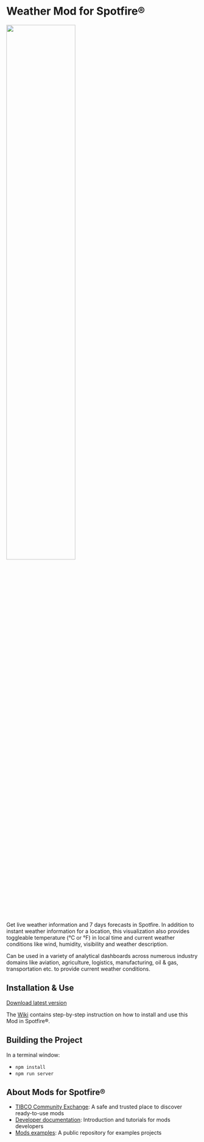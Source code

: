 # Weather Mod for Spotfire®

<img src="assets/weather.png" width="60%"/>

Get live weather information and 7 days forecasts in Spotfire. In addition to instant weather information for a location, this visualization also provides toggleable temperature (°C or °F) in local time and current weather conditions like wind, humidity, visibility and weather description.

Can be used in a variety of analytical dashboards across numerous industry domains like aviation, agriculture, logistics, manufacturing, oil & gas, transportation etc. to provide current weather conditions.

## Installation & Use

[Download latest version](https://github.com/spotfiresoftware/spotfire-mod-weather/releases)

The [Wiki](https://github.com/spotfiresoftware/spotfire-mod-weather/wiki) contains step-by-step instruction on how to install and use this Mod in Spotfire®.

## Building the Project

In a terminal window:
- `npm install`
- `npm run server`

## About Mods for Spotfire®
-   [TIBCO Community Exchange](https://community.tibco.com/s/global-search/%40uri#q=mod%20for%20tibco%20spotfire&t=Exchange&sort=date%20descending): A safe and trusted place to discover ready-to-use mods
-   [Developer documentation](https://tibcosoftware.github.io/spotfire-mods/docs/): Introduction and tutorials for mods developers
-   [Mods examples](https://github.com/TIBCOSoftware/spotfire-mods/releases/latest): A public repository for examples projects
